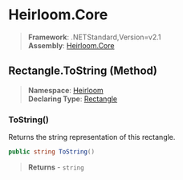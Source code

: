 # Heirloom.Core

> **Framework**: .NETStandard,Version=v2.1  
> **Assembly**: [Heirloom.Core][0]

## Rectangle.ToString (Method)

> **Namespace**: [Heirloom][0]  
> **Declaring Type**: [Rectangle][1]

### ToString()

Returns the string representation of this rectangle.

```cs
public string ToString()
```

> **Returns** - `string`

[0]: ../../../Heirloom.Core.md
[1]: ../Rectangle.md

